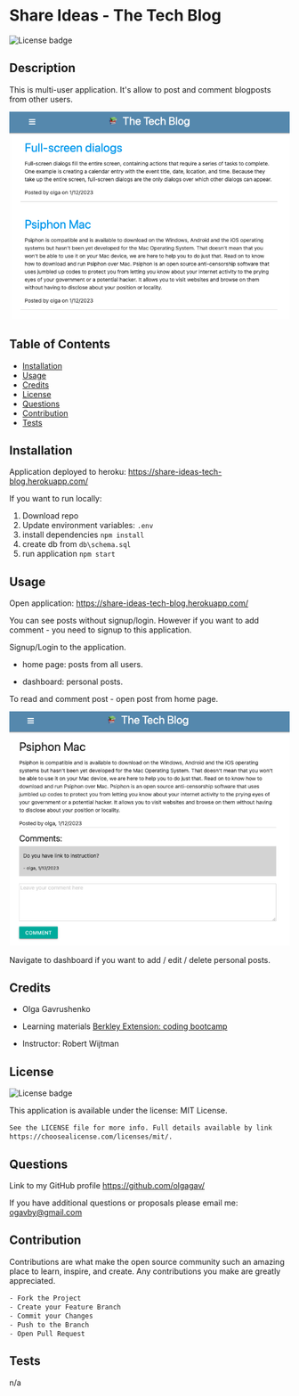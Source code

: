 
  # Share Ideas - The Tech Blog

  ![License badge](https://img.shields.io/static/v1?label=license&message=MIT%20License&color=green)

  ## Description
  
  This is multi-user application. It's allow to post and comment blogposts from other users.

  ![this image display the screenshot of the 'Share Ideas - The Tech Blog' application](./public/images/appl_home_page.png)

  ## Table of Contents
 
  - [Installation](#installation)
  - [Usage](#usage)
  - [Credits](#credits)
  - [License](#license)
  - [Questions](#questions)
  - [Contribution](#contribution)
  - [Tests](#tests)
    
  ## Installation
  
  Application deployed to heroku: https://share-ideas-tech-blog.herokuapp.com/

  If you want to run locally:

  1. Download repo
  2. Update environment variables: `.env`
  3. install dependencies `npm install`
  4. create db from `db\schema.sql` 
  5. run application `npm start`
  
  ## Usage
  
  Open application: https://share-ideas-tech-blog.herokuapp.com/
  
  You can see posts without signup/login. However if you want to add comment - you need to signup to this application.

  Signup/Login to the application. 
  
   - home page: posts from all users. 

   - dashboard: personal posts.
   
   To read and comment post - open post from home page. 

   ![this image display the screenshot of the 'Share Ideas - The Tech Blog' application](./public/images/appl_post_view.png)

   Navigate to dashboard if you want to add / edit / delete personal posts. 
  
  ## Credits
  
  - Olga Gavrushenko

  - Learning materials [Berkley Extension: coding bootcamp](https://extension.berkeley.edu/)
  
  - Instructor: Robert Wijtman
  
  ## License
  
  ![License badge](https://img.shields.io/static/v1?label=license&message=MIT%20License&color=green)

  This application is available under the license: MIT License. 

    See the LICENSE file for more info. Full details available by link https://choosealicense.com/licenses/mit/. 
    
 
  ## Questions
  
  Link to my GitHub profile https://github.com/olgagav/
  
  If you have additional questions or proposals please email me: [ogavby@gmail.com](mailto:ogavby@gmail.com?subject=[GitHub]%20command-line%20password%20generator)
    
  ## Contribution

  Contributions are what make the open source community such an amazing place to learn, inspire, and create. Any contributions you make are greatly appreciated. 
  
    - Fork the Project  
    - Create your Feature Branch    
    - Commit your Changes   
    - Push to the Branch    
    - Open Pull Request
  
  ## Tests
  
  n/a
  
